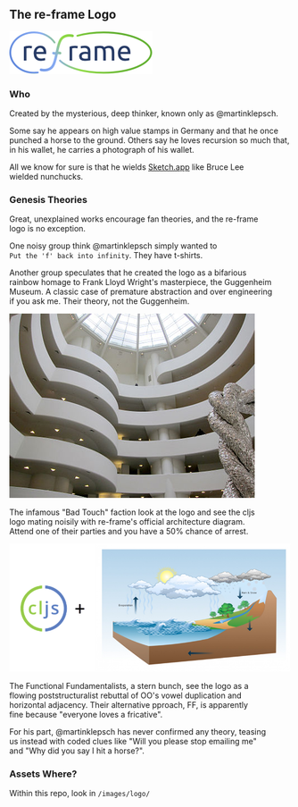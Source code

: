 ## The re-frame Logo

![logo](/images/logo/re-frame_256w.png?raw=true)

### Who

Created by the mysterious, deep thinker, known only as @martinklepsch.

Some say he appears on high value stamps in Germany and that he once <br>
punched a horse to the ground. Others say he loves recursion so much that, <br>
in his wallet, he carries a photograph of his wallet.

All we know for sure is that he wields [Sketch.app](https://www.sketchapp.com/) like Bruce Lee <br>
wielded nunchucks.

### Genesis Theories

Great, unexplained works encourage fan theories, and the re-frame <br>
logo is no exception.

One noisy group think @martinklepsch simply wanted to <br>
`Put the 'f' back into infinity`. They have t-shirts.

Another group speculates that he created the logo as a bifarious  <br>
rainbow homage to Frank Lloyd Wright's masterpiece, the Guggenheim <br>
Museum. A classic case of premature abstraction and over engineering <br>
if you ask me. Their theory, not the Guggenheim.

![](/images/logo/Guggenheim.jpg)

The infamous "Bad Touch" faction look at the logo and see the cljs <br>
logo mating noisily with re-frame's official architecture diagram. <br>
Attend one of their parties and you have a 50% chance of arrest. 

![](/images/logo/Genesis.png)

The Functional Fundamentalists, a stern bunch, see the logo as a <br>
flowing poststructuralist rebuttal of OO's vowel duplication and <br>
horizontal adjacency. Their alternative pproach, FF, is apparently <br>
fine because "everyone loves a fricative".

For his part, @martinklepsch has never confirmed any theory, teasing <br>
us instead with coded clues like "Will you please stop emailing me" <br>
and "Why did you say I hit a horse?".

### Assets Where?

Within this repo, look in `/images/logo/`


